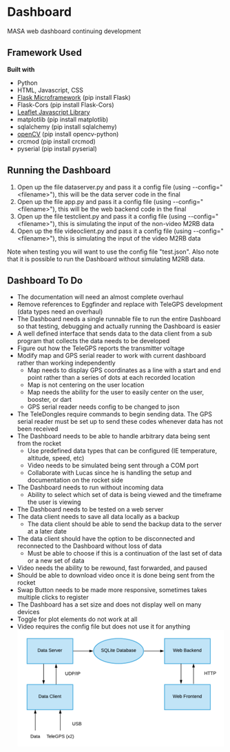 # Dashboard
MASA web dashboard continuing development

## Framework Used
<b> Built with </b>
* Python
* HTML, Javascript, CSS
* [Flask Microframework](https://flask.palletsprojects.com/en/1.1.x/) (pip install Flask)
* Flask-Cors (pip install Flask-Cors)
* [Leaflet Javascript Library](https://leafletjs.com/)
* matplotlib (pip install matplotlib)
* sqlalchemy (pip install sqlalchemy)
* [openCV](https://pypi.org/project/opencv-python/) (pip install opencv-python)
* crcmod (pip install crcmod)
* pyserial (pip install pyserial)

## Running the Dashboard
1. Open up the file dataserver.py and pass it a config file (using --config="\<filename\>"), this will be the data server code in the final
2. Open up the file app.py and pass it a config file  (using --config="\<filename\>"), this will be the web backend code in the final
3. Open up the file testclient.py and pass it a config file (using --config="\<filename\>"), this is simulating the input of the non-video M2RB data
4. Open up the file videoclient.py and pass it a config file (using --config="\<filename\>"), this is simulating the input of the video M2RB data

Note when testing you will want to use the config file "test.json". Also note that it is possible to run the Dashboard without simulating M2RB data.

## Dashboard To Do
* The documentation will need an almost complete overhaul
* Remove references to Eggfinder and replace with TeleGPS development (data types need an overhaul)
* The Dashboard needs a single runnable file to run the entire Dashboard so that testing, debugging and actually running the Dashboard is easier
* A well defined interface that sends data to the data client from a sub program that collects the data needs to be developed
* Figure out how the TeleGPS reports the transmitter voltage
* Modify map and GPS serial reader to work with current dashboard rather than working independently
  * Map needs to display GPS coordinates as a line with a start and end point rather than a series of dots at each recorded location
  * Map is not centering on the user location
  * Map needs the ability for the user to easily center on the user, booster, or dart
  * GPS serial reader needs config to be changed to json
* The TeleDongles require commands to begin sending data. The GPS serial reader must be set up to send these codes whenever data has not been received
* The Dashboard needs to be able to handle arbitrary data being sent from the rocket
  * Use predefined data types that can be configured (IE temperature, altitude, speed, etc)
  * Video needs to be simulated being sent through a COM port
  * Collaborate with Lucas since he is handling the setup and documentation on the rocket side
* The Dashboard needs to run without incoming data
  * Ability to select which set of data is being viewed and the timeframe the user is viewing
* The Dashboard needs to be tested on a web server
* The data client needs to save all data locally as a backup
  * The data client should be able to send the backup data to the server at a later date
* The data client should have the option to be disconnected and reconnected to the Dashboard without loss of data
  * Must be able to choose if this is a continuation of the last set of data or a new set of data
* Video needs the ability to be rewound, fast forwarded, and paused
* Should be able to download video once it is done being sent from the rocket
* Swap Button needs to be made more responsive, sometimes takes multiple clicks to register
* The Dashboard has a set size and does not display well on many devices
* Toggle for plot elements do not work at all
* Video requires the config file but does not use it for anything
![UML Diagram](UMLDiagram.png)
